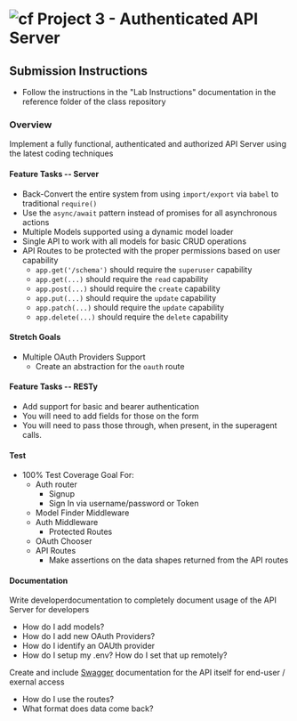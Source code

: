 ![cf](http://i.imgur.com/7v5ASc8.png) Project 3 - Authenticated API Server
==========================================================================

## Submission Instructions
  * Follow the instructions in the "Lab Instructions" documentation in the reference folder of the class repository

### Overview
Implement a fully functional, authenticated and authorized API Server using the latest coding techniques

#### Feature Tasks -- Server
* Back-Convert the entire system from using `import/export` via `babel` to traditional `require()`
* Use the `async/await` pattern instead of promises for all asynchronous actions
* Multiple Models supported using a dynamic model loader
* Single API to work with all models for basic CRUD operations
* API Routes to be protected with the proper permissions based on user capability
  * `app.get('/schema')` should require the `superuser` capability
  * `app.get(...)` should require the `read` capability
  * `app.post(...)` should require the `create` capability
  * `app.put(...)` should require the `update` capability
  * `app.patch(...)` should require the `update` capability
  * `app.delete(...)` should require the `delete` capability

#### Stretch Goals
* Multiple OAuth Providers Support
  * Create an abstraction for the `oauth` route

#### Feature Tasks -- RESTy
* Add support for basic and bearer authentication
* You will need to add fields for those on the form
* You will need to pass those through, when present, in the superagent calls.

#### Test
* 100% Test Coverage Goal For:
  * Auth router
    * Signup
    * Sign In via username/password or Token
  * Model Finder Middleware
  * Auth Middleware
    * Protected Routes
  * OAuth Chooser
  * API Routes
    * Make assertions on the data shapes returned from the API routes

#### Documentation
Write developerdocumentation to completely document usage of the API Server for developers

* How do I add models?
* How do I add new OAuth Providers?
* How do I identify an OAUth provider
* How do I setup my .env?  How do I set that up remotely?

Create and include [Swagger](https://swagger.io/) documentation for the API itself for end-user / exernal access
* How do I use the routes?
* What format does data come back?
